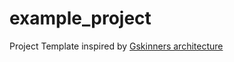 # example_project

Project Template inspired by [Gskinners architecture](https://blog.gskinner.com/archives/2020/09/flutter-state-management-with-mvcs.html)
